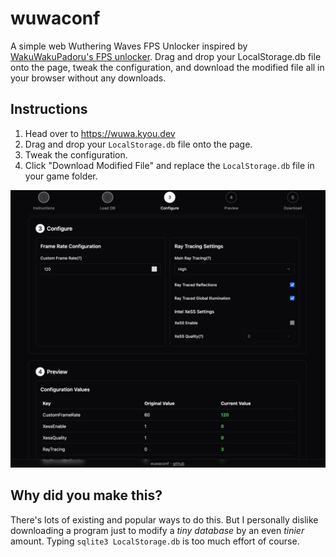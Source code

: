 # wuwaconf

A simple web Wuthering Waves FPS Unlocker inspired by [WakuWakuPadoru's FPS unlocker](https://github.com/WakuWakuPadoru/WuWa_Simple_FPSUnlocker). Drag and drop your LocalStorage.db file onto the page, tweak the configuration, and download the modified file all in your browser without any downloads.

## Instructions

1. Head over to https://wuwa.kyou.dev
2. Drag and drop your `LocalStorage.db` file onto the page.
3. Tweak the configuration.
4. Click "Download Modified File" and replace the `LocalStorage.db` file in your game folder.


![image](README_preview.png)

## Why did you make this?

There's lots of existing and popular ways to do this. But I personally dislike downloading a program just to modify a *tiny database* by an even *tinier* amount. Typing `sqlite3 LocalStorage.db` is too much effort of course.
